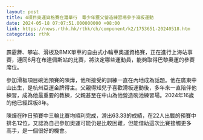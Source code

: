 ```yaml
---
layout: post
title: 4項目奧運資格賽在滬舉行　粵少年獲父營造練習場參予滑板運動
date: 2024-05-18 07:07:51.000000000 +08:00
link: https://news.rthk.hk/rthk/ch/component/k2/1753651-20240518.htm
categories: rthk
---
```


霹靂舞、攀岩、滑板及BMX單車的自由式小輪車奧運資格賽，正在進行上海站事賽，連同6月在布達佩斯站的比賽，將決定哪些運動員，能夠取得巴黎奧運的參賽席位。

參加滑板項目碗池預賽的陳燁，他所接受的訓練一直在內地成為話題。他在廣東中山出生，是杭州亞運金牌得主。父親得知兒子喜歡滑板運動後，多年來一直陪伴他練習，成為他最重要的教練，父親甚至在中山為他營造碗池練習場。2024年16歲的他已經踩板8年。

陳燁在昨日預賽中三輪比賽均順利完成，滑出63.33的成績，在22人出戰的預賽中排名12位，又認為自己參加奧運可能仍是比較困難，但能借助這次比賽接觸更多高手，是一個很好的機會。
